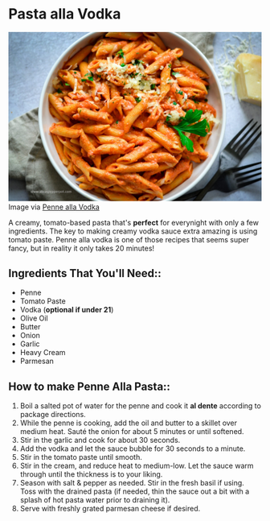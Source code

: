 # Pasta alla Vodka

![alt text](penne_alla_vodka.jpg)
Image via [Penne alla Vodka](https://www.google.com/url?sa=i&url=https%3A%2F%2Fwww.alicaspepperpot.com%2Fpenne-alla-vodka-pasta-with-vodka-cream-sauce%2F&psig=AOvVaw1d7yAqTDCrPmyB8FGfsJC6&ust=1725474524043000&source=images&cd=vfe&opi=89978449&ved=0CBIQjRxqFwoTCJDMxNSzp4gDFQAAAAAdAAAAABAE)

A creamy, tomato-based pasta that's **perfect** for everynight with only a few ingredients. The key to making creamy vodka sauce extra amazing is using tomato paste. Penne alla vodka is one of those recipes that seems super fancy, but in reality it only takes 20 minutes! 

## Ingredients That You'll Need:: 
- Penne
- Tomato Paste 
- Vodka (**optional if under 21**)
- Olive Oil
- Butter
- Onion
- Garlic
- Heavy Cream 
- Parmesan

## How to make **Penne Alla Pasta**::
1. Boil a salted pot of water for the penne and cook it **al dente** according to package directions. 
2. While the penne is cooking, add the oil and butter to a skillet over medium heat. Sauté the onion for about 5 minutes or until softened.
3. Stir in the garlic and cook for about 30 seconds.
4. Add the vodka and let the sauce bubble for 30 seconds to a minute.
5. Stir in the tomato paste until smooth.
6. Stir in the cream, and reduce heat to medium-low. Let the sauce warm through until the thickness is to your liking.
7. Season with salt & pepper as needed. Stir in the fresh basil if using. Toss with the drained pasta (if needed, thin the sauce out a bit with a splash of hot pasta water prior to draining it). 
8. Serve with freshly grated parmesan cheese if desired. 


